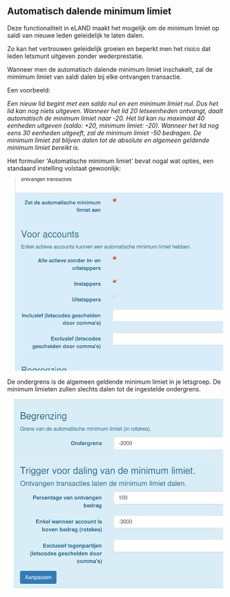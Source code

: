 ## Automatisch dalende minimum limiet

Deze functionaliteit in eLAND maakt het mogelijk om de minimum limiet op saldi van nieuwe leden geleidelijk te laten dalen.

Zo kan het vertrouwen geleidelijk groeien en beperkt men het risico dat leden letsmunt uitgeven zonder wederprestatie.

Wanneer men de automatisch dalende minimum limiet inschakelt, zal de mimimum limiet van saldi dalen bij elke ontvangen transactie.

Een voorbeeld:

_Een nieuw lid begint met een saldo nul en een minimum limiet nul. Dus het lid kan nog niets uitgeven. Wanneer het lid 20 letseenheden ontvangt, daalt automatisch de minimum limiet naar -20. Het lid kan nu maximaal 40 eenheden uitgeven (saldo: +20, minimum limiet: -20). Wanneer het lid nog eens 30 eenheden uitgeeft, zal de minimum limiet -50 bedragen. De minimum limiet zal blijven dalen tot de absolute en algemeen geldende minimum limiet bereikt is._


Het formulier 'Automatische minimum limiet' bevat nogal wat opties, een standaard instelling volstaat gewoonlijk:


<img src="img/am_accounts.png" width="500">

De ondergrens is de algemeen geldende minimum limiet in je letsgroep. De minimum limieten zullen slechts dalen tot de ingestelde ondergrens.


<img src="img/am_triggers.png" width="500">


